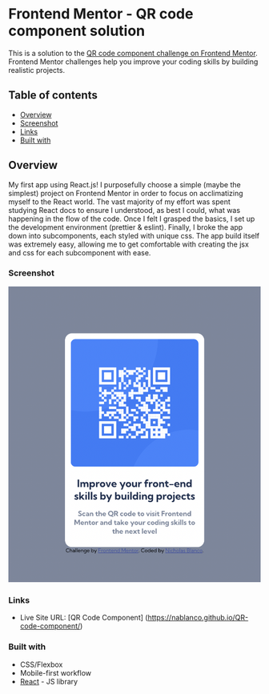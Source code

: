 # Frontend Mentor - QR code component solution

This is a solution to the [QR code component challenge on Frontend Mentor](https://www.frontendmentor.io/challenges/qr-code-component-iux_sIO_H). Frontend Mentor challenges help you improve your coding skills by building realistic projects.

## Table of contents

- [Overview](#overview)
- [Screenshot](#screenshot)
- [Links](#links)
- [Built with](#built-with)

## Overview

My first app using React.js! I purposefully choose a simple (maybe the simplest) project on Frontend Mentor in order to focus on acclimatizing myself to the React world. The vast majority of my effort was spent studying React docs to ensure I understood, as best I could, what was happening in the flow of the code. Once I felt I grasped the basics, I set up the development environment (prettier & eslint). Finally, I broke the app down into subcomponents, each styled with unique css. The app build itself was extremely easy, allowing me to get comfortable with creating the jsx and css for each subcomponent with ease.

### Screenshot

![](./design/screen-shot.png)

### Links

- Live Site URL: [QR Code Component] (https://nablanco.github.io/QR-code-component/)

### Built with

- CSS/Flexbox
- Mobile-first workflow
- [React](https://reactjs.org/) - JS library
